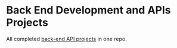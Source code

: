 # Back End Development and APIs Projects

All completed [back-end API projects](https://www.freecodecamp.org/learn/back-end-development-and-apis/#back-end-development-and-apis-projects) in one repo.